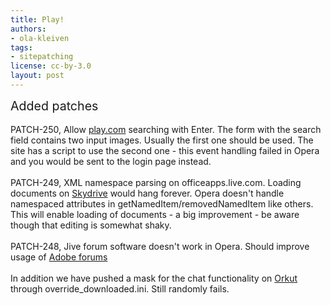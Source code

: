 ```yaml
---
title: Play!
authors:
- ola-kleiven
tags:
- sitepatching
license: cc-by-3.0
layout: post
---
```


<span style="font-size: 140%">Added patches</span><br/><br/>PATCH-250, Allow <a href="http://www.play.com/" target="_blank">play.com</a> searching with Enter. The form with the search field contains two input images. Usually the first one should be used. The site has a script to use the second one - this event handling failed in Opera and you would be sent to the login page instead.<br/><br/>PATCH-249, XML namespace parsing on officeapps.live.com. Loading documents on <a href="http://skydrive.live.com/" target="_blank">Skydrive</a> would hang forever. Opera doesn&#39;t handle namespaced attributes in getNamedItem/removedNamedItem like others. This will enable loading of documents - a big improvement - be aware though that editing is somewhat shaky.<br/><br/>PATCH-248, Jive forum software doesn&#39;t work in Opera. Should improve usage of <a href="http://forums.adobe.com/" target="_blank">Adobe forums</a><br/><br/>In addition we have pushed a mask for the chat functionality on <a href="http://www.orkut.com/" target="_blank">Orkut</a> through override_downloaded.ini. Still randomly fails.
